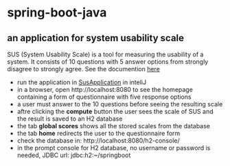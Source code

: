 # spring-boot-java

## an application for system usability scale
SUS (System Usability Scale) is a tool for measuring the usability of a system. It consists of 10 questions with 5 answer options from strongly disagree to strongly
agree. See the documention [here](https://www.usability.gov/how-to-and-tools/methods/system-usability-scale.html)

- run the application in [SusApplication](https://github.com/Farzane-Ka/spring-boot-java/blob/main/src/main/java/com/project/farzane/sus/SusApplication.java) in inteliJ 
- in a browser, open http://localhost:8080 to see the homepage containing a form of questionnaire with five response options
- a user must answer to the 10 questions before seeing the resulting scale 
- aftre clicking the **compute** button the user sees the scale of SUS and the result is saved to an H2 database
- the tab **global scores** shows all the stored scales from the database
- the tab **home** redirects the user to the questionnaire form
- check the database in: http://localhost:8080/h2-console/  
- in the prompt console for H2 database, no username or password is needed, JDBC url: jdbc:h2:~/springboot

 
